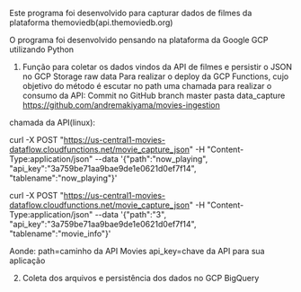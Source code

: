 Este programa foi desenvolvido para capturar dados de filmes da plataforma themoviedb(api.themoviedb.org)

O programa foi desenvolvido pensando na plataforma da Google GCP utilizando Python

1) Função para coletar os dados vindos da API de filmes e persistir o JSON no GCP Storage raw data
Para realizar o deploy da GCP Functions, cujo objetivo do método é escutar no path uma chamada para realizar o consumo da API:
Commit no GitHub branch master pasta data_capture
https://github.com/andremakiyama/movies-ingestion


chamada da API(linux):

curl -X POST "https://us-central1-movies-dataflow.cloudfunctions.net/movie_capture_json" -H "Content-Type:application/json" --data '{"path":"now_playing", "api_key":"3a759be71aa9bae9de1e0621d0ef7f14", "tablename":"now_playing"}'

curl -X POST "https://us-central1-movies-dataflow.cloudfunctions.net/movie_capture_json" -H "Content-Type:application/json" --data '{"path":"3", "api_key":"3a759be71aa9bae9de1e0621d0ef7f14", "tablename":"movie_info"}'

Aonde:
    path=caminho da API Movies
    api_key=chave da API para sua aplicação


2) Coleta dos arquivos e persistência dos dados no GCP BigQuery